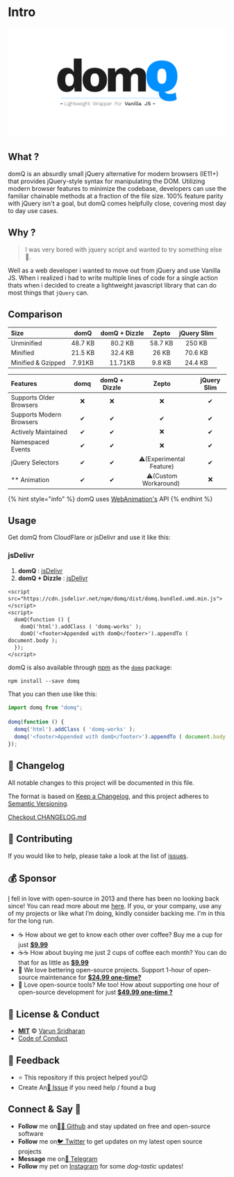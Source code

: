 # Intro

![](.gitbook/assets/banner.jpg)

## What ?

domQ is an absurdly small jQuery alternative for modern browsers \(IE11+\) that provides jQuery-style syntax for manipulating the DOM. Utilizing modern browser features to minimize the codebase, developers can use the familiar chainable methods at a fraction of the file size. 100% feature parity with jQuery isn't a goal, but domQ comes helpfully close, covering most day to day use cases.

## Why ?

> I was very bored with jquery script and wanted to try something else🙈.

Well as a web developer i wanted to move out from jQuery and use Vanilla JS. When i realized i had to write multiple lines of code for a single action thats when i decided to create a lightweight javascript library that can do most things that `jQuery` can.

## Comparison

| Size | domQ | domQ + Dizzle | Zepto | jQuery Slim |
| :--- | :---: | :---: | :---: | :---: |
| Unminified | 48.7 KB | 80.2 KB | 58.7 KB | 250 KB |
| Minified | 21.5 KB | 32.4 KB | 26 KB | 70.6 KB |
| Minified & Gzipped | 7.91KB | 11.71KB | 9.8 KB | 24.4 KB |

| Features | domq | domQ + Dizzle | Zepto | jQuery Slim |
| :--- | :---: | :---: | :---: | :---: |
| Supports Older Browsers | ❌ | ❌ | ❌ | ✔ |
| Supports Modern Browsers | ✔ | ✔ | ✔ | ✔ |
| Actively Maintained | ✔ | ✔ | ❌ | ✔ |
| Namespaced Events | ✔ | ✔ | ❌ | ✔ |
| jQuery Selectors | ✔ | ✔ | ⚠️\(Experimental Feature\) | ✔ |
| \*\* Animation | ✔ | ✔ | ⚠️\(Custom Workaround\) ️ | ❌ |

{% hint style="info" %}
 domQ uses [WebAnimation's](https://github.com/web-animations/web-animations-js) API
{% endhint %}

## Usage

Get domQ from CloudFlare or jsDelivr and use it like this:

### jsDelivr

1. **domQ** : [jsDelivr](https://cdn.jsdelivr.net/npm/domq/dist/domq.standalone.umd.min.js)
2. **domQ + Dizzle** : [jsDelivr](https://cdn.jsdelivr.net/npm/domq/dist/domq.bundled.umd.min.js)

```markup
<script src="https://cdn.jsdelivr.net/npm/domq/dist/domq.bundled.umd.min.js"></script>
<script>
  domQ(function () {
    domQ('html').addClass ( 'domq-works' );
    domQ('<footer>Appended with domQ</footer>').appendTo ( document.body );
  });
</script>
```

domQ is also available through [npm](https://npmjs.com/) as the [`domq`](https://npmjs.com/package/domq) package:

```text
npm install --save domq
```

That you can then use like this:

```javascript
import domq from "domq";

domq(function () {
  domq('html').addClass ( 'domq-works' );
  domq('<footer>Appended with domQ</footer>').appendTo ( document.body );
});
```

## 📝 Changelog

All notable changes to this project will be documented in this file.

The format is based on [Keep a Changelog](https://keepachangelog.com/en/1.0.0/), and this project adheres to [Semantic Versioning](https://semver.org/spec/v2.0.0.html).

[Checkout CHANGELOG.md](https://github.com/varunsridharan/domq/blob/docs/CHANGELOG.md)

## 🤝 Contributing

If you would like to help, please take a look at the list of [issues](https://github.com/varunsridharan/domq/blob/docs/issues).

## 💰 Sponsor

[I](https://sva.onl/twitter/) fell in love with open-source in 2013 and there has been no looking back since! You can read more about me [here](https://sva.onl/website/). If you, or your company, use any of my projects or like what I’m doing, kindly consider backing me. I'm in this for the long run.

* ☕ How about we get to know each other over coffee? Buy me a cup for just [**$9.99**](https://sva.onl/buymeacoffee)
* ☕️☕️ How about buying me just 2 cups of coffee each month? You can do that for as little as [**$9.99**](https://sva.onl/buymeacoffee)
* 🔰 We love bettering open-source projects. Support 1-hour of open-source maintenance for [**$24.99 one-time?**](https://sva.onl/paypal)
* 🚀 Love open-source tools? Me too! How about supporting one hour of open-source development for just [**$49.99 one-time ?**](https://sva.onl/paypal)

## 📜 License & Conduct

* [**MIT**](https://github.com/varunsridharan/domq/blob/docs/LICENSE) © [Varun Sridharan](https://github.com/varunsridharan/domq/blob/docs/website)
* [Code of Conduct](https://github.com/varunsridharan/domq/blob/docs/code-of-conduct.md)

## 📣 Feedback

* ⭐ This repository if this project helped you!😉
* Create An[🔧 Issue](https://github.com/varunsridharan/domq/blob/docs/issues) if you need help / found a bug

## Connect & Say 👋

* **Follow** me on[👨‍💻 Github](https://sva.onl/github/) and stay updated on free and open-source software
* **Follow** me on[🐦 Twitter](https://sva.onl/twitter/) to get updates on my latest open source projects
* **Message** me on[📠 Telegram](https://sva.onl/telegram/)
* **Follow** my pet on [Instagram](https://www.instagram.com/sofythelabrador/) for some _dog-tastic_ updates!

